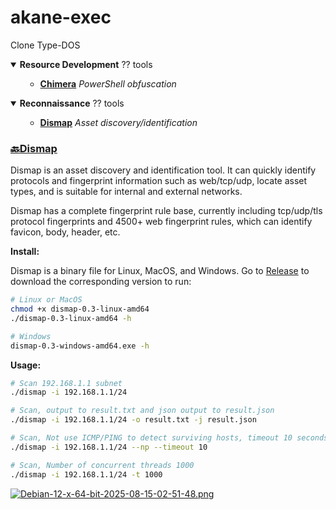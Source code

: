 # akane-exec
Clone Type-DOS


<details open>
    <summary><b>Resource Development</b> ?? tools</summary>
    <ul>
        <ul>
            <li><b><a href="#chimera">Chimera</a></b><i> PowerShell obfuscation</i></li>
        </ul>
    </ul>
</details>

<details open>
    <summary><b>Reconnaissance</b> ?? tools</summary>
    <ul>
        <ul>
            <li><b><a href="#dismap">Dismap</a></b><i> Asset discovery/identification</i></li>
        </ul>
    </ul>
</details>

### [🔙](#tool-list)[Dismap](https://github.com/zhzyker/dismap)

Dismap is an asset discovery and identification tool. It can quickly identify protocols and fingerprint information such as web/tcp/udp, locate asset types, and is suitable for internal and external networks.

Dismap has a complete fingerprint rule base, currently including tcp/udp/tls protocol fingerprints and 4500+ web fingerprint rules, which can identify favicon, body, header, etc.

**Install:** 

Dismap is a binary file for Linux, MacOS, and Windows. Go to [Release](https://github.com/zhzyker/dismap/releases) to download the corresponding version to run:

```bash
# Linux or MacOS
chmod +x dismap-0.3-linux-amd64
./dismap-0.3-linux-amd64 -h

# Windows
dismap-0.3-windows-amd64.exe -h
```

**Usage:** 

```bash
# Scan 192.168.1.1 subnet
./dismap -i 192.168.1.1/24

# Scan, output to result.txt and json output to result.json
./dismap -i 192.168.1.1/24 -o result.txt -j result.json

# Scan, Not use ICMP/PING to detect surviving hosts, timeout 10 seconds
./dismap -i 192.168.1.1/24 --np --timeout 10

# Scan, Number of concurrent threads 1000
./dismap -i 192.168.1.1/24 -t 1000
```

[![Debian-12-x-64-bit-2025-08-15-02-51-48.png](https://i.postimg.cc/26rtD8J7/Debian-12-x-64-bit-2025-08-15-02-51-48.png)](https://postimg.cc/GBgKPrb4)
